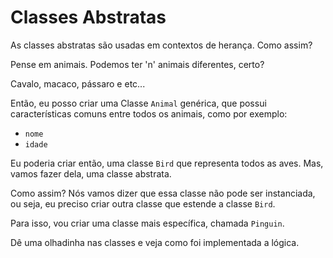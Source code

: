# Classes Abstratas

As classes abstratas são usadas em contextos de herança. Como assim?

Pense em animais. Podemos ter 'n' animais diferentes, certo?

Cavalo, macaco, pássaro e etc...

Então, eu posso criar uma Classe `Animal` genérica, que possui características comuns entre todos os animais, como por exemplo:

- `nome`
- `idade`

Eu poderia criar então, uma classe `Bird` que representa todos as aves. Mas, vamos fazer dela, uma classe abstrata.

Como assim? Nós vamos dizer que essa classe não pode ser instanciada, ou seja, eu preciso criar outra classe que estende a classe `Bird`.

Para isso, vou criar uma classe mais específica, chamada `Pinguin`.

Dê uma olhadinha nas classes e veja como foi implementada a lógica.

